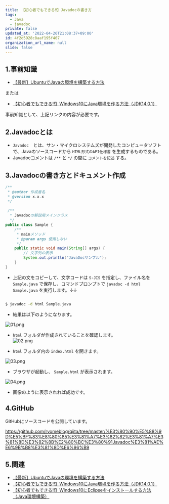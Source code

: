 ```yaml
---
title: 【初心者でもできる‼】Javadocの書き方
tags:
  - Java
  - javadoc
private: false
updated_at: '2022-04-20T21:08:37+09:00'
id: 4f2d5928c8aaf195f407
organization_url_name: null
slide: false
---
```

## 1.事前知識
- [【最新】UbuntuでJavaの環境を構築する方法](https://qiita.com/ryome/items/37c53e9638a9c6ea146a)

または

- [【初心者でもできる‼】Windows10にJava環境を作る方法（JDK14.0.1）](https://qiita.com/ryome/items/30135570954e36196821)

事前知識として、上記リンクの内容が必要です。


## 2.Javadocとは
- `Javadoc`　とは、サン・マイクロシステムズが開発したコンピュータソフトで、Javaのソースコードから `HTML形式のAPI仕様書` を生成するものである。
- Javadocコメントは `/**` と `*/` の間に `コメントを記述` する。

## 3.Javadocの書き方とドキュメント作成

```java:Sample.java
/**
 * @author 作成者名
 * @version x.x.x
 */
 
 /**
  * Javadocの解説用メインクラス
  */
public class Sample {
    /**
     * mainメソッド
     * @param args 使用しない
     */
    public static void main(String[] args) {
        // 文字列の表示
        System.out.println("JavaDocサンプル");
    }
}
```

- 上記の文をコピーして、文字コードは `S-JIS` を指定し、ファイル名を `Sample.java` で保存し、コマンドプロンプトで `javadoc -d html Sample.java` を実行します。↓↓

``` bash

$ javadoc -d html Sample.java

```

- 結果は以下のようになります。

![01.png](https://qiita-image-store.s3.ap-northeast-1.amazonaws.com/0/449867/d2495818-8072-9b2e-6745-d336c94c707c.png)

- `html` フォルダが作成されていることを確認します。　
　　　　　　　　　　　　　　　　　　　　　　　　　
![02.png](https://qiita-image-store.s3.ap-northeast-1.amazonaws.com/0/449867/64fa02f5-9a1e-683d-dd62-8fce4b29e01c.png)

- `html` フォルダ内の `index.html` を開きます。　

![03.png](https://qiita-image-store.s3.ap-northeast-1.amazonaws.com/0/449867/0bb55d18-d1b2-c674-20d5-bd56b1c610ec.png)

- ブラウザが起動し、 `Sample.html` が表示されます。

![04.png](https://qiita-image-store.s3.ap-northeast-1.amazonaws.com/0/449867/600bb40f-e76a-a062-2b7e-d84f1296237c.png)

- 画像のように表示されれば成功です。

## 4.GitHub
GitHubにソースコードを公開しています。

https://github.com/ryomeblog/qiita/tree/master/%E3%80%90%E5%88%9D%E5%BF%83%E8%80%85%E3%81%A7%E3%82%82%E3%81%A7%E3%81%8D%E3%82%8B%E2%80%BC%E3%80%91Javadoc%E3%81%AE%E6%9B%B8%E3%81%8D%E6%96%B9


## 5.関連
- [【最新】UbuntuでJavaの環境を構築する方法](https://qiita.com/ryome/items/37c53e9638a9c6ea146a)
- [【初心者でもできる‼】Windows10にJava環境を作る方法（JDK14.0.1）](https://qiita.com/ryome/items/30135570954e36196821)
- [【初心者でもできる‼】Windows10にEclipseをインストールする方法（Java環境構築）](https://qiita.com/ryome/items/b47c5acdaa52cffbec58)

